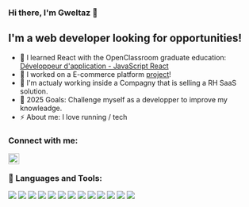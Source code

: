 ### Hi there, I'm Gweltaz 👋

## I'm a web developer looking for opportunities!
- 🌱 I learned React with the OpenClassroom graduate education: [Développeur d'application - JavaScript React](https://openclassrooms.com/fr/paths/516-developpeur-dapplication-javascript-react)
- 🔭 I worked on a E-commerce platform [project](https://github.com/M-Gweltaz/Envame)!
- 🌁 I'm actualy working inside a Compagny that is selling a RH SaaS solution.
- 🥅 2025 Goals: Challenge myself as a developper to improve my knowleadge.
- ⚡ About me: I love running / tech 
  
### Connect with me:
[<img align="left" alt="gweltaz mary | LinkedIn" width="22px" src="https://cdn.jsdelivr.net/npm/simple-icons@v3/icons/linkedin.svg" />](https://www.linkedin.com/in/gweltaz-mary/)

<br />

### :wrench: Languages and Tools:
![](https://img.shields.io/badge/Editor-VSCode-informational?style=flat&logo=visual-studio-code&logoColor=white&color=adab17)
![](https://img.shields.io/badge/Code-HTML5-informational?style=flat&logo=html5&logoColor=white&color=26ad17)
![](https://img.shields.io/badge/Code-CSS3-informational?style=flat&logo=css3&logoColor=white&color=26ad17)
![](https://img.shields.io/badge/Code-Materialize-informational?style=flat&logo=css3&logoColor=white&color=26ad17)
![](https://img.shields.io/badge/Code-Sass-informational?style=flat&logo=sass&logoColor=white&color=26ad17)
![](https://img.shields.io/badge/Code-JavaScript-informational?style=flat&logo=javascript&logoColor=white&color=26ad17)
![](https://img.shields.io/badge/Code-React-informational?style=flat&logo=react&logoColor=white&color=26ad17)
![](https://img.shields.io/badge/Code-Node.js-informational?style=flat&logo=node.js&logoColor=white&color=26ad17)
![](https://img.shields.io/badge/Code-Express.js-informational?style=flat&logo=node.js&logoColor=white&color=26ad17)
![](https://img.shields.io/badge/Shell-GitBash-informational?style=flat&logo=gnu-bash&logoColor=white&color=17ad79)
![](https://img.shields.io/badge/Tools-MongoDB-informational?style=flat&logo=mongodb&logoColor=white&color=17adab)
![](https://img.shields.io/badge/Tools-Postman-informational?style=flat&logo=postman&logoColor=white&color=17adab)
![](https://img.shields.io/badge/Tools-Figma-informational?style=flat&logo=figma&logoColor=white&color=17adab)
